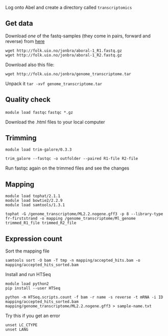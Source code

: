 
Log onto Abel and create a directory called `transcriptomics`

## Get data

Download _one_ of the fastq-samples (they come in pairs, forward and reverse) from [here](http://folk.uio.no/jonbra/)

```
wget http://folk.uio.no/jonbra/aboral-1_R1.fastq.gz  
wget http://folk.uio.no/jonbra/aboral-1_R2.fastq.gz
```

Download also this file:

`wget http://folk.uio.no/jonbra/genome_transcriptome.tar`

Unpack it
`tar -xvf genome_transcriptome.tar`  

## Quality check

`module load fastqc`
`fastqc *.gz`

Download the .html files to your local computer

## Trimming

```
module load trim-galore/0.3.3

trim_galore --fastqc -o outfolder --paired R1-file R2-file
```

Run fastqc again on the trimmed files and see the changes

## Mapping
```
module load tophat/2.1.1
module load bowtie2/2.2.9
module load samtools/1.3.1

tophat -G /genome_transcriptome/ML2.2.nogene.gff3 -p 8 --library-type fr-firststrand -o mapping /genome_transcriptome/Ml_genome trimmed_R1_file trimmed_R2_file
```

## Expression count 

Sort the mapping file

`samtools sort -O bam -T tmp -n mapping/accepted_hits.bam -o mapping/accepted_hits_sorted.bam`

Install and run HTSeq

```
module load python2
pip install --user HTSeq

python -m HTSeq.scripts.count -f bam -r name -s reverse -t mRNA -i ID mapping/accepted_hits_sorted.bam mapping/genome_transcriptome/ML2.2.nogene.gff3 > sample-name.txt
```

Try this if you get an error

```
unset LC_CTYPE
unset LANG
```
